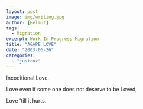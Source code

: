 ```yaml
---
layout: post
image: img/writing.jpg
author: [Helmut]
tags:
  - Migration
excerpt: Work In Progress Migration
title: "AGAPE LOVE"
date: "2003-06-26"
categories: 
  - "justcuz"
---
```


Incoditional Love,  
  
Love even if some one does not deserve to be Loved,  
  
Love 'till it hurts.
